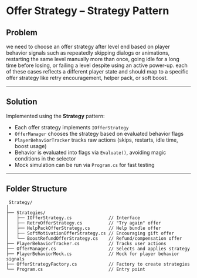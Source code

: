 # Offer Strategy – Strategy Pattern

## Problem

we need to choose an offer strategy after level end based on player behavior signals such as repeatedly skipping dialogs or animations, restarting the same level manually more than once, going idle for a long time before losing, or failing a level despite using an active power-up. each of these cases reflects a different player state and should map to a specific offer strategy like retry encouragement, helper pack, or soft boost.

---

## Solution

Implemented using the **Strategy** pattern:

- Each offer strategy implements `IOfferStrategy`
- `OfferManager` chooses the strategy based on evaluated behavior flags
- `PlayerBehaviorTracker` tracks raw actions (skips, restarts, idle time, boost usage)
- Behavior is evaluated into flags via `Evaluate()`, avoiding magic conditions in the selector
- Mock simulation can be run via `Program.cs` for fast testing

---

## Folder Structure
```
 Strategy/
│
├── Strategies/
│   ├── IOfferStrategy.cs              // Interface
│   ├── RetryOfferStrategy.cs          // "Try again" offer
│   ├── HelpPackOfferStrategy.cs       // Help bundle offer
│   ├── SoftMotivationOfferStrategy.cs // Encouraging gift offer
│   └── BoostRefundOfferStrategy.cs    // Refund/compensation offer
├── PlayerBehaviorTracker.cs           // Tracks user actions
├── OfferManager.cs                    // Selects and applies strategy
├── PlayerBehaviorMock.cs              // Mock for player behavior signals
├── OfferStrategyFactory.cs            // Factory to create strategies
└── Program.cs                         // Entry point
```